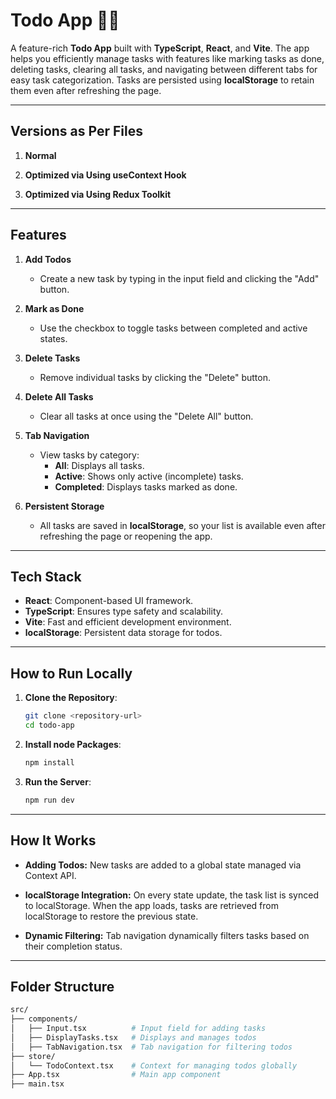 # Todo App 🚀🎊

A feature-rich **Todo App** built with **TypeScript**, **React**, and **Vite**. The app helps you efficiently manage tasks with features like marking tasks as done, deleting tasks, clearing all tasks, and navigating between different tabs for easy task categorization. Tasks are persisted using **localStorage** to retain them even after refreshing the page.

---

## Versions as Per Files

1. **Normal**  

2. **Optimized via Using useContext Hook**  

3. **Optimized via Using Redux Toolkit**  

---

## Features

1. **Add Todos**  
   - Create a new task by typing in the input field and clicking the "Add" button.

2. **Mark as Done**  
   - Use the checkbox to toggle tasks between completed and active states.

3. **Delete Tasks**  
   - Remove individual tasks by clicking the "Delete" button.

4. **Delete All Tasks**  
   - Clear all tasks at once using the "Delete All" button.

5. **Tab Navigation**  
   - View tasks by category:
     - **All**: Displays all tasks.
     - **Active**: Shows only active (incomplete) tasks.
     - **Completed**: Displays tasks marked as done.

6. **Persistent Storage**  
   - All tasks are saved in **localStorage**, so your list is available even after refreshing the page or reopening the app.

---

## Tech Stack

- **React**: Component-based UI framework.
- **TypeScript**: Ensures type safety and scalability.
- **Vite**: Fast and efficient development environment.
- **localStorage**: Persistent data storage for todos.

---

## How to Run Locally

1. **Clone the Repository**:
   ```bash
   git clone <repository-url>
   cd todo-app

2. **Install node Packages**:
   ```bash
   npm install

3. **Run the Server**:
   ```bash
   npm run dev

---

## How It Works

- **Adding Todos:** New tasks are added to a global state managed via Context API.

- **localStorage Integration:** On every state update, the task list is synced to localStorage. When the app loads, tasks are retrieved from localStorage to restore the previous state.
  
- **Dynamic Filtering:** Tab navigation dynamically filters tasks based on their completion status.


---


## Folder Structure
```bash
src/
├── components/
│   ├── Input.tsx          # Input field for adding tasks
│   ├── DisplayTasks.tsx   # Displays and manages todos
│   ├── TabNavigation.tsx  # Tab navigation for filtering todos
├── store/
│   └── TodoContext.tsx    # Context for managing todos globally
├── App.tsx                # Main app component
├── main.tsx
